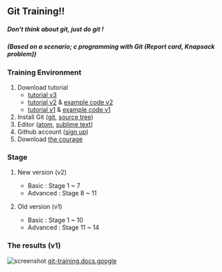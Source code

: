 ## Git Training!!

##### Don't think about git, just do git !
##### (Based on a scenario; c programming with Git (Report card, Knapsack problem))
### Training Environment

1. Download tutorial
    - [tutorial v3](https://www.dropbox.com/s/jwpkfn5c8d1z74y/Git-training-v3.pdf?dl=1&pv=1)
    - [tutorial v2](https://www.dropbox.com/s/6o5sfs1iyd9cxdq/Git-training-v2.pdf?dl=1&pv=1) & [example code v2](https://www.dropbox.com/sh/3ywkargf9xzcfoi/AAC63uvN4eQBQhT_1m4GmCMLa?dl=1&pv=1)
    - [tutorial v1](https://www.dropbox.com/s/0bplreunw6vf69p/Git-training.pdf?dl=1&pv=1) & [example code v1](https://www.dropbox.com/sh/9q2emkhxmyckoj6/AAA_H55BVhfRvGHOs9j7l9N2a?dl=1&pv=1)
2. Install Git ([git](https://git-scm.com/downloads), [source tree](https://www.sourcetreeapp.com))
3. Editor ([atom](https://atom.io/), [sublime text](https://www.sublimetext.com/3))
4. Github account ([sign up](https://github.com/join))
5. Download [the courage](https://www.dropbox.com/s/36ifeasvhhshqj8/you_can_do_git?dl=1&pv=1)

### Stage
1. New version (v2)
    - Basic : Stage 1 ~ 7
    - Advanced : Stage 8 ~ 11

2. Old version (v1)
    - Basic : Stage 1 ~ 10
    - Advanced : Stage 11 ~ 14

### The results (v1)
![screenshot](img/results_20160327.png)
[git-training.docs.google](https://docs.google.com/spreadsheets/d/1uPMCOKISMgj_svsoxG1LF1RbozA9RMKfx7h9vT80Atc/edit#gid=0)
